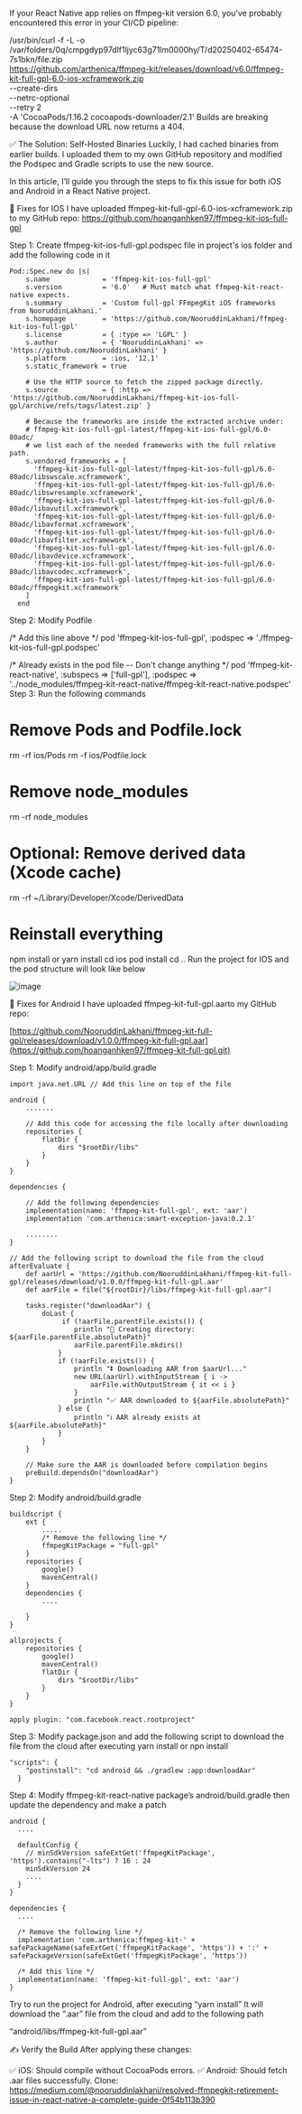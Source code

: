 If your React Native app relies on ffmpeg-kit version 6.0, you’ve probably encountered this error in your CI/CD pipeline:

/usr/bin/curl -f -L -o /var/folders/0q/cmpgdyp97dlf1ljyc63g71lm0000hy/T/d20250402-65474-7s1bkn/file.zip \
  https://github.com/arthenica/ffmpeg-kit/releases/download/v6.0/ffmpeg-kit-full-gpl-6.0-ios-xcframework.zip \
  --create-dirs \
  --netrc-optional \
  --retry 2 \
  -A 'CocoaPods/1.16.2 cocoapods-downloader/2.1'
Builds are breaking because the download URL now returns a 404.

✅ The Solution: Self-Hosted Binaries
Luckily, I had cached binaries from earlier builds. I uploaded them to my own GitHub repository and modified the Podspec and Gradle scripts to use the new source.

In this article, I’ll guide you through the steps to fix this issue for both iOS and Android in a React Native project.

🍏 Fixes for IOS
I have uploaded ffmpeg-kit-full-gpl-6.0-ios-xcframework.zip to my GitHub repo:
https://github.com/hoanganhken97/ffmpeg-kit-ios-full-gpl

Step 1:
Create ffmpeg-kit-ios-full-gpl.podspec file in project's ios folder and add the following code in it

``` 
Pod::Spec.new do |s|
    s.name             = 'ffmpeg-kit-ios-full-gpl'
    s.version          = '6.0'   # Must match what ffmpeg-kit-react-native expects.
    s.summary          = 'Custom full-gpl FFmpegKit iOS frameworks from NooruddinLakhani.'
    s.homepage         = 'https://github.com/NooruddinLakhani/ffmpeg-kit-ios-full-gpl'
    s.license          = { :type => 'LGPL' }
    s.author           = { 'NooruddinLakhani' => 'https://github.com/NooruddinLakhani' }
    s.platform         = :ios, '12.1'
    s.static_framework = true
  
    # Use the HTTP source to fetch the zipped package directly.
    s.source           = { :http => 'https://github.com/NooruddinLakhani/ffmpeg-kit-ios-full-gpl/archive/refs/tags/latest.zip' }
  
    # Because the frameworks are inside the extracted archive under:
    # ffmpeg-kit-ios-full-gpl-latest/ffmpeg-kit-ios-full-gpl/6.0-80adc/
    # we list each of the needed frameworks with the full relative path.
    s.vendored_frameworks = [
      'ffmpeg-kit-ios-full-gpl-latest/ffmpeg-kit-ios-full-gpl/6.0-80adc/libswscale.xcframework',
      'ffmpeg-kit-ios-full-gpl-latest/ffmpeg-kit-ios-full-gpl/6.0-80adc/libswresample.xcframework',
      'ffmpeg-kit-ios-full-gpl-latest/ffmpeg-kit-ios-full-gpl/6.0-80adc/libavutil.xcframework',
      'ffmpeg-kit-ios-full-gpl-latest/ffmpeg-kit-ios-full-gpl/6.0-80adc/libavformat.xcframework',
      'ffmpeg-kit-ios-full-gpl-latest/ffmpeg-kit-ios-full-gpl/6.0-80adc/libavfilter.xcframework',
      'ffmpeg-kit-ios-full-gpl-latest/ffmpeg-kit-ios-full-gpl/6.0-80adc/libavdevice.xcframework',
      'ffmpeg-kit-ios-full-gpl-latest/ffmpeg-kit-ios-full-gpl/6.0-80adc/libavcodec.xcframework',
      'ffmpeg-kit-ios-full-gpl-latest/ffmpeg-kit-ios-full-gpl/6.0-80adc/ffmpegkit.xcframework'
    ]
  end
```
Step 2:
Modify Podfile

/* Add this line above */
pod 'ffmpeg-kit-ios-full-gpl', :podspec => './ffmpeg-kit-ios-full-gpl.podspec'

/* Already exists in the pod file -- Don't change anything */
pod 'ffmpeg-kit-react-native', :subspecs => ['full-gpl'], :podspec => '../node_modules/ffmpeg-kit-react-native/ffmpeg-kit-react-native.podspec'
Step 3:
Run the following commands

# Remove Pods and Podfile.lock
rm -rf ios/Pods
rm -f ios/Podfile.lock

# Remove node_modules
rm -rf node_modules

# Optional: Remove derived data (Xcode cache)
rm -rf ~/Library/Developer/Xcode/DerivedData

# Reinstall everything
npm install or yarn install
cd ios
pod install
cd ..
Run the project for IOS and the pod structure will look like below

![image](https://github.com/user-attachments/assets/a9593fe6-f0d4-4c10-8225-f78f0493d2c9)

🤖 Fixes for Android
I have uploaded ffmpeg-kit-full-gpl.aarto my GitHub repo:

[https://github.com/NooruddinLakhani/ffmpeg-kit-full-gpl/releases/download/v1.0.0/ffmpeg-kit-full-gpl.aar](https://github.com/hoanganhken97/ffmpeg-kit-full-gpl.git)

Step 1:
Modify android/app/build.gradle
```
import java.net.URL // Add this line on top of the file

android {
    .......

    // Add this code for accessing the file locally after downloading
    repositories {
        flatDir {
            dirs "$rootDir/libs"
        }
    }
}

dependencies {

    // Add the following dependencies
    implementation(name: 'ffmpeg-kit-full-gpl', ext: 'aar')
    implementation 'com.arthenica:smart-exception-java:0.2.1'

    ........
}

// Add the following script to download the file from the cloud
afterEvaluate {
    def aarUrl = 'https://github.com/NooruddinLakhani/ffmpeg-kit-full-gpl/releases/download/v1.0.0/ffmpeg-kit-full-gpl.aar'
    def aarFile = file("${rootDir}/libs/ffmpeg-kit-full-gpl.aar")

    tasks.register("downloadAar") {
        doLast {
             if (!aarFile.parentFile.exists()) {
                println "📁 Creating directory: ${aarFile.parentFile.absolutePath}"
                aarFile.parentFile.mkdirs()
            }
            if (!aarFile.exists()) {
                println "⏬ Downloading AAR from $aarUrl..."
                new URL(aarUrl).withInputStream { i ->
                    aarFile.withOutputStream { it << i }
                }
                println "✅ AAR downloaded to ${aarFile.absolutePath}"
            } else {
                println "ℹ️ AAR already exists at ${aarFile.absolutePath}"
            }
        }
    }

    // Make sure the AAR is downloaded before compilation begins
    preBuild.dependsOn("downloadAar")
}
```
Step 2:
Modify android/build.gradle
```
buildscript {
    ext {
        .....
        /* Remove the following line */
        ffmpegKitPackage = "full-gpl"
    }
    repositories {
        google()
        mavenCentral()
    }
    dependencies {
        ....

    }
}

allprojects {
    repositories {
        google()
        mavenCentral()
        flatDir {
            dirs "$rootDir/libs"
        }
    }
}

apply plugin: "com.facebook.react.rootproject"
```
Step 3:
Modify package.json and add the following script to download the file from the cloud after executing yarn install or npn install
```
"scripts": {
    "postinstall": "cd android && ./gradlew :app:downloadAar"
  }
```
Step 4:
Modify ffmpeg-kit-react-native package’s android/build.gradle then update the dependency and make a patch

```
android {
  ....

  defaultConfig {
    // minSdkVersion safeExtGet('ffmpegKitPackage', 'https').contains("-lts") ? 16 : 24
    minSdkVersion 24
    ....
  }
}

dependencies {
  ....

  /* Remove the following line */
  implementation 'com.arthenica:ffmpeg-kit-' + safePackageName(safeExtGet('ffmpegKitPackage', 'https')) + ':' + safePackageVersion(safeExtGet('ffmpegKitPackage', 'https'))
  
  /* Add this line */
  implementation(name: 'ffmpeg-kit-full-gpl', ext: 'aar')
}
```
Try to run the project for Android, after executing “yarn install” It will download the “.aar” file from the cloud and add to the following path

“android/libs/ffmpeg-kit-full-gpl.aar”

✍️ Verify the Build
After applying these changes:

✅ iOS: Should compile without CocoaPods errors.
✅ Android: Should fetch .aar files successfully.
Clone: https://medium.com/@nooruddinlakhani/resolved-ffmpegkit-retirement-issue-in-react-native-a-complete-guide-0f54b113b390 
